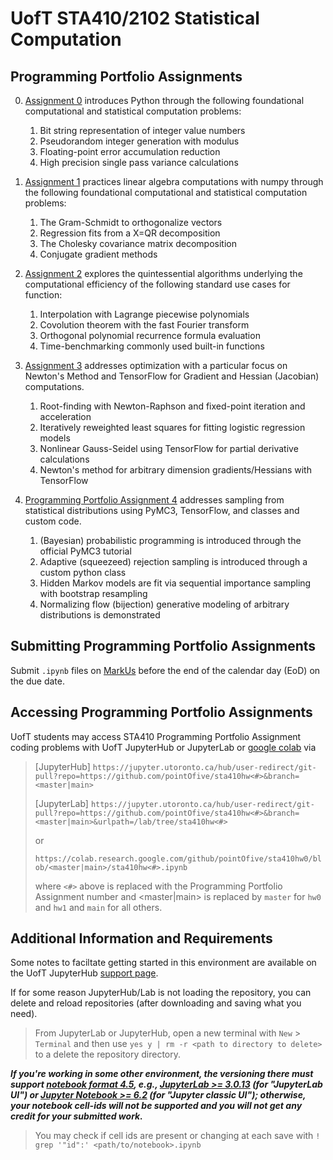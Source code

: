 # UofT STA410/2102 Statistical Computation


## Programming Portfolio Assignments

0. [Assignment 0](https://github.com/pointOfive/sta410hw0#uoft-sta4102102-statistical-computation) 
introduces Python through the following foundational computational and statistical computation problems:

    1. Bit string representation of integer value numbers
    2. Pseudorandom integer generation with modulus
    3. Floating-point error accumulation reduction
    4. High precision single pass variance calculations

1. [Assignment 1](https://github.com/pointOfive/sta410hw1#uoft-sta4102102-statistical-computation) 
practices linear algebra computations with numpy through the following foundational computational and statistical computation problems:

    1. The Gram-Schmidt to orthogonalize vectors
    2. Regression fits from a X=QR decomposition
    3. The Cholesky covariance matrix decomposition
    4. Conjugate gradient methods

2. [Assignment 2](https://github.com/pointOfive/sta410hw2#uoft-sta4102102-statistical-computation) 
explores the quintessential algorithms underlying the computational efficiency of the following standard use cases for function:

    1. Interpolation with Lagrange piecewise polynomials
    2. Covolution theorem with the fast Fourier transform
    3. Orthogonal polynomial recurrence formula evaluation
    4. Time-benchmarking commonly used built-in functions

3. [Assignment 3](https://github.com/pointOfive/sta410hw3#uoft-sta4102102-statistical-computation) 
addresses optimization with a particular focus on Newton's Method
and TensorFlow for Gradient and Hessian (Jacobian) computations.

    1. Root-finding with Newton-Raphson and fixed-point iteration and acceleration
    2. Iteratively reweighted least squares for fitting logistic regression models
    3. Nonlinear Gauss-Seidel using TensorFlow for partial derivative calculations 
    4. Newton's method for arbitrary dimension gradients/Hessians with TensorFlow    

4. [Programming Portfolio Assignment 4](https://github.com/pointOfive/sta410hw3#uoft-sta4102102-statistical-computation) 
addresses sampling from statistical distributions using PyMC3, TensorFlow, and classes and custom code.

    1. (Bayesian) probabilistic programming is introduced through the official PyMC3 tutorial
    2. Adaptive (squeezeed) rejection sampling is introduced through a custom python class
    3. Hidden Markov models are fit via sequential importance sampling with bootstrap resampling
    4. Normalizing flow (bijection) generative modeling of arbitrary distributions is demonstrated

## Submitting Programming Portfolio Assignments
Submit `.ipynb` files on [MarkUs](https://markus-ds.teach.cs.toronto.edu/) before the end of the calendar day (EoD) on the due date.

## Accessing Programming Portfolio Assignments

UofT students may access STA410 Programming Portfolio Assignment coding problems with UofT JupyterHub or JupyterLab or [google colab](http://colab.research.google.com) via

> [JupyterHub] `https://jupyter.utoronto.ca/hub/user-redirect/git-pull?repo=https://github.com/pointOfive/sta410hw<#>&branch=<master|main>`
>
> [JupyterLab] `https://jupyter.utoronto.ca/hub/user-redirect/git-pull?repo=https://github.com/pointOfive/sta410hw<#>&branch=<master|main>&urlpath=/lab/tree/sta410hw<#>`
> 
> or
>
> `https://colab.research.google.com/github/pointOfive/sta410hw0/blob/<master|main>/sta410hw<#>.ipynb`
>
> where `<#>` above is replaced with the Programming Portfolio Assignment number and <master|main> is replaced by `master` for `hw0` and `hw1` and `main` for all others.

## Additional Information and Requirements

Some notes to faciltate getting started in this environment are available on the UofT JupyterHub [support page](https://act.utoronto.ca/jupyterhub-support/).

If for some reason JupyterHub/Lab is not loading the repository, you can delete and reload repositories (after downloading and saving what you need).
> From JupyterLab or JupyterHub, open a new terminal with `New` > `Terminal` and then use `yes y | rm -r <path to directory to delete>` to a delete the repository directory.

***If you're working in some other environment, 
the versioning there must support [notebook format 4.5](https://github.com/jupyterlab/jupyterlab/issues/9729), e.g., 
[JupyterLab >= 3.0.13](https://github.com/jupyterlab/jupyterlab/releases/tag/v3.0.13) (for "JupyterLab UI")
or [Jupyter Notebook >= 6.2](https://jupyter-notebook.readthedocs.io/en/stable/changelog.html#changelog) (for "Jupyter classic UI"); 
otherwise, your notebook cell-ids will not be supported and you will not get any credit for your submitted work.***

> You may check if cell ids are present or changing at each save with `! grep '"id":' <path/to/notebook>.ipynb`


